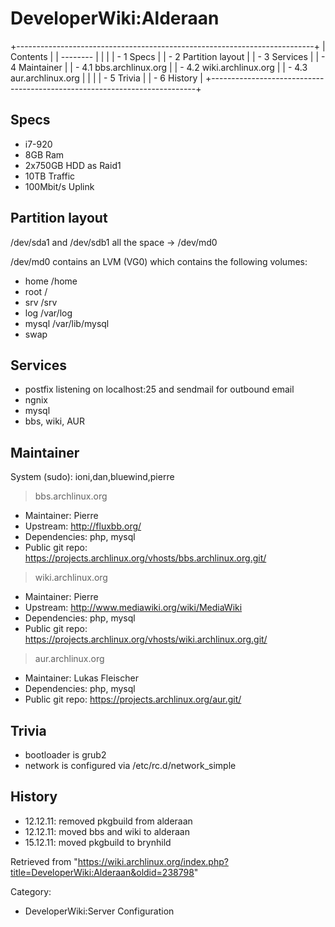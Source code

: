 DeveloperWiki:Alderaan
======================

  

+--------------------------------------------------------------------------+
| Contents                                                                 |
| --------                                                                 |
|                                                                          |
| -   1 Specs                                                              |
| -   2 Partition layout                                                   |
| -   3 Services                                                           |
| -   4 Maintainer                                                         |
|     -   4.1 bbs.archlinux.org                                            |
|     -   4.2 wiki.archlinux.org                                           |
|     -   4.3 aur.archlinux.org                                            |
|                                                                          |
| -   5 Trivia                                                             |
| -   6 History                                                            |
+--------------------------------------------------------------------------+

Specs
-----

-   i7-920
-   8GB Ram
-   2x750GB HDD as Raid1
-   10TB Traffic
-   100Mbit/s Uplink

Partition layout
----------------

/dev/sda1 and /dev/sdb1 all the space -> /dev/md0

/dev/md0 contains an LVM (VG0) which contains the following volumes:

-   home /home
-   root /
-   srv /srv
-   log /var/log
-   mysql /var/lib/mysql
-   swap

Services
--------

-   postfix listening on localhost:25 and sendmail for outbound email
-   ngnix
-   mysql
-   bbs, wiki, AUR

Maintainer
----------

System (sudo): ioni,dan,bluewind,pierre

> bbs.archlinux.org

-   Maintainer: Pierre
-   Upstream: http://fluxbb.org/
-   Dependencies: php, mysql
-   Public git repo:
    https://projects.archlinux.org/vhosts/bbs.archlinux.org.git/

> wiki.archlinux.org

-   Maintainer: Pierre
-   Upstream: http://www.mediawiki.org/wiki/MediaWiki
-   Dependencies: php, mysql
-   Public git repo:
    https://projects.archlinux.org/vhosts/wiki.archlinux.org.git/

> aur.archlinux.org

-   Maintainer: Lukas Fleischer
-   Dependencies: php, mysql
-   Public git repo: https://projects.archlinux.org/aur.git/

Trivia
------

-   bootloader is grub2
-   network is configured via /etc/rc.d/network_simple

History
-------

-   12.12.11: removed pkgbuild from alderaan
-   12.12.11: moved bbs and wiki to alderaan
-   15.12.11: moved pkgbuild to brynhild

Retrieved from
"https://wiki.archlinux.org/index.php?title=DeveloperWiki:Alderaan&oldid=238798"

Category:

-   DeveloperWiki:Server Configuration
